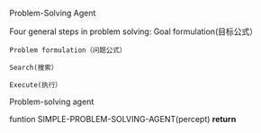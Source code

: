 Problem-Solving Agent

Four general steps in problem solving:
	Goal formulation(目标公式）
	
	Problem formulation（问题公式）
	
	Search(搜索）
	
	Execute(执行）
	
Problem-solving agent

funtion SIMPLE-PROBLEM-SOLVING-AGENT(percept) **return**

 

